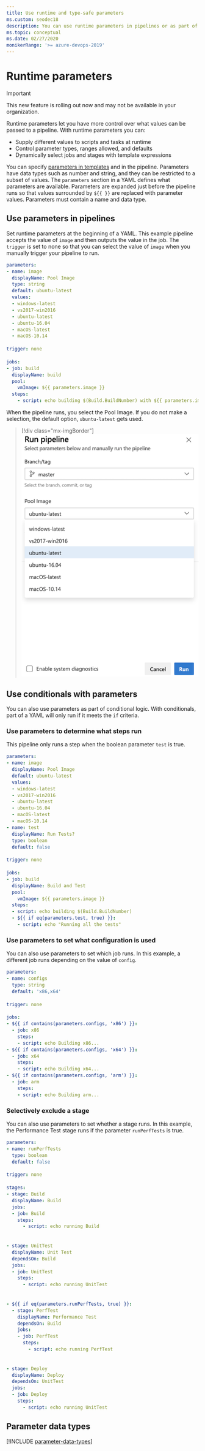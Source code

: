 ```yaml
---
title: Use runtime and type-safe parameters
ms.custom: seodec18
description: You can use runtime parameters in pipelines or as part of a template 
ms.topic: conceptual
ms.date: 02/27/2020
monikerRange: '>= azure-devops-2019'
---
```


# Runtime parameters

> [!IMPORTANT]
> This new feature is rolling out now and may not be available in your organization. 

Runtime parameters let you have more control over what values can be passed to a pipeline. With runtime parameters you can:
- Supply different values to scripts and tasks at runtime
- Control parameter types, ranges allowed, and defaults
- Dynamically select jobs and stages with template expressions

You can specify [parameters in templates](templates.md) and in the pipeline. Parameters have data types such as number and string, and they can be restricted to a subset of values. The `parameters` section in a YAML defines what parameters are available. Parameters are expanded just before the pipeline runs so that values surrounded by `${{ }}` are replaced with parameter values. Parameters must contain a name and data type. 

## Use parameters in pipelines

Set runtime parameters at the beginning of a YAML. This example pipeline accepts the value of `image` and then outputs the value in the job. The `trigger` is set to none so that you can select the value of `image` when you manually trigger your pipeline to run. 

```yaml
parameters:
- name: image
  displayName: Pool Image
  type: string
  default: ubuntu-latest
  values:
  - windows-latest
  - vs2017-win2016
  - ubuntu-latest
  - ubuntu-16.04
  - macOS-latest
  - macOS-10.14

trigger: none

jobs:
- job: build
  displayName: build
  pool: 
    vmImage: ${{ parameters.image }}
  steps:
    - script: echo building $(Build.BuildNumber) with ${{ parameters.image }}
```

When the pipeline runs, you select the Pool Image. If you do not make a selection, the default option, `ubuntu-latest` gets used. 

> [!div class="mx-imgBorder"]
> ![runtime parameters](media/runtime-param-ui.png)

## Use conditionals with parameters

You can also use parameters as part of conditional logic. With conditionals, part of a YAML will only run if it meets the `if` criteria. 

### Use parameters to determine what steps run

This pipeline only runs a step when the boolean parameter `test` is true. 

```yaml
parameters:
- name: image
  displayName: Pool Image
  default: ubuntu-latest
  values:
  - windows-latest
  - vs2017-win2016
  - ubuntu-latest
  - ubuntu-16.04
  - macOS-latest
  - macOS-10.14
- name: test
  displayName: Run Tests?
  type: boolean
  default: false

trigger: none

jobs:
- job: build
  displayName: Build and Test
  pool: 
    vmImage: ${{ parameters.image }}
  steps:
  - script: echo building $(Build.BuildNumber)
  - ${{ if eq(parameters.test, true) }}:
    - script: echo "Running all the tests"
```

### Use parameters to set what configuration is used

You can also use parameters to set which job runs. In this example, a different job runs depending on the value of `config`. 

```yaml
parameters:
- name: configs
  type: string
  default: 'x86,x64'

trigger: none

jobs:
- ${{ if contains(parameters.configs, 'x86') }}:
  - job: x86
    steps:
    - script: echo Building x86...
- ${{ if contains(parameters.configs, 'x64') }}:
  - job: x64
    steps:
    - script: echo Building x64...
- ${{ if contains(parameters.configs, 'arm') }}:
  - job: arm
    steps:
    - script: echo Building arm...
```

### Selectively exclude a stage

You can also use parameters to set whether a stage runs. In this example, the Performance Test stage runs if the parameter `runPerfTests` is true. 

```yaml
parameters:
- name: runPerfTests
  type: boolean
  default: false

trigger: none

stages:
- stage: Build
  displayName: Build
  jobs:
  - job: Build
    steps:
      - script: echo running Build


- stage: UnitTest
  displayName: Unit Test
  dependsOn: Build
  jobs:
  - job: UnitTest
    steps:
      - script: echo running UnitTest


- ${{ if eq(parameters.runPerfTests, true) }}:
  - stage: PerfTest
    displayName: Performance Test
    dependsOn: Build
    jobs:
    - job: PerfTest
      steps:
        - script: echo running PerfTest


- stage: Deploy
  displayName: Deploy
  dependsOn: UnitTest
  jobs:
  - job: Deploy
    steps:
      - script: echo running UnitTest
```
## Parameter data types

[!INCLUDE [parameter-data-types](includes/parameter-data-types.md)]
